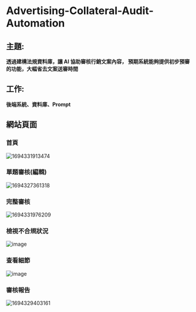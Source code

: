 # Advertising-Collateral-Audit-Automation
## 主題: 
**透過建構法規資料庫，讓 AI 協助審核行銷文案內容， 預期系統能夠提供初步預審的功能，大幅省去文案送審時間**


## 工作: 
**後端系統、資料庫、Prompt**


## 網站頁面

### 首頁
![1694331913474](https://github.com/Zhijwu/Advertising-Collateral-Audit-Automation/assets/113652924/3f273bdf-4b19-4f54-8ed7-3a5dae88dd6e)


### 單題審核(編輯)
![1694327361318](https://github.com/Zhijwu/Advertising-Collateral-Audit-Automation/assets/113652924/00164715-8fb9-48be-82e5-2f8125577e77)

### 完整審核
![1694331976209](https://github.com/Zhijwu/Advertising-Collateral-Audit-Automation/assets/113652924/b21fcfcd-343d-4a3c-a7f5-a29871c90ce8)


### 檢視不合規狀況
![image](https://github.com/Zhijwu/Advertising-Collateral-Audit-Automation/assets/113652924/5e7a783e-9e2a-49b0-b0f4-43c25a5b449f)

### 查看細節
![image](https://github.com/Zhijwu/Advertising-Collateral-Audit-Automation/assets/113652924/30fc4dbf-6c44-401a-bbe1-fd3cbe71bd07)

### 審核報告
![1694329403161](https://github.com/Zhijwu/Advertising-Collateral-Audit-Automation/assets/113652924/dc3334ae-af7b-4bde-962d-d469766f3996)
